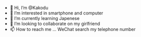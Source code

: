- 👋 Hi, I’m @Kakodu
- 👀 I’m interested in smartphone and computer
- 🌱 I’m currently learning Japenese
- 💞️ I’m looking to collaborate on my girlfriend
- 📫 How to reach me ...
WeChat search my telephone number 
<!---
Kakodu/Kakodu is a ✨ special ✨ repository because its `README.md` (this file) appears on your GitHub profile.
You can click the Preview link to take a look at your changes.
--->

